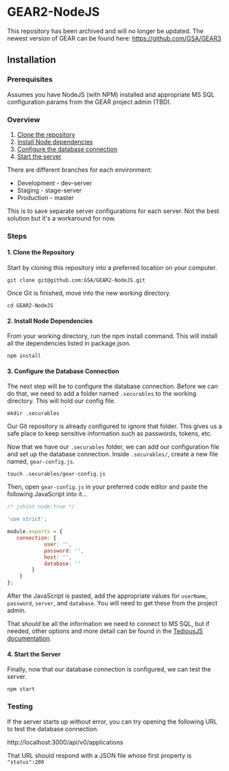 # GEAR2-NodeJS

This repository has been archived and will no longer be updated. The newest version of GEAR can be found here: https://github.com/GSA/GEAR3

## Installation

### Prerequisites

Assumes you have NodeJS (with NPM) installed and appropriate MS SQL configuration params from the GEAR project admin (TBD).

### Overview

1. [Clone the repository](#1-clone-the-repository)
2. [Install Node dependencies](#2-install-node-dependencies)
3. [Configure the database connection](#3-configure-the-database-connection)
4. [Start the server](#4-start-the-server)

There are different branches for each environment:
- Development - dev-server  
- Staging - stage-server  
- Production - master  

This is to save separate server configurations for each server. Not the best solution but it's a workaround for now.


### Steps

#### 1. Clone the Repository
Start by cloning this repository into a preferred location on your computer.

`git clone git@github.com:GSA/GEAR2-NodeJS.git`

Once Git is finished, move into the new working directory.

`cd GEAR2-NodeJS`

#### 2. Install Node Dependencies

From your working directory, run the npm install command. This will install all the dependencies listed in package.json.

`npm install`


#### 3. Configure the Database Connection
The next step will be to configure the database connection. Before we can do that, we need to add a folder named `.securables` to the working directory. This will hold our config file.

`mkdir .securables`

Our Git repository is already configured to ignore that folder. This gives us a safe place to keep sensitive information such as passwords, tokens, etc.

Now that we have our `.securables` folder, we can add our configuration file and set up the database connection. Inside `.securables/`, create a new file named, `gear-config.js`.

`touch .securables/gear-config.js`

Then, open `gear-config.js` in your preferred code editor and paste the following JavaScript into it...
```javascript
/* jshint node:true */

'use strict';

module.exports = {
   connection: {
            user: '',
            password: '',
            host: '',
            database: ''
        }
    }
};
```

After the JavaScript is pasted, add the appropriate values for `userName`, `password`, `server`, and `database`. You will need to get these from the project admin.

That _should_ be all the information we need to connect to MS SQL, but if needed, other options and more detail can be found in the [TediousJS documentation](http://tediousjs.github.io/tedious/api-connection.html#function_newConnection).

#### 4. Start the Server

Finally, now that our database connection is configured, we can test the server.

`npm start`

### Testing

If the server starts up without error, you can try opening the following URL to test the database connection.

http://localhost:3000/api/v0/applications

That URL should respond with a JSON file whose first property is `"status":200`
